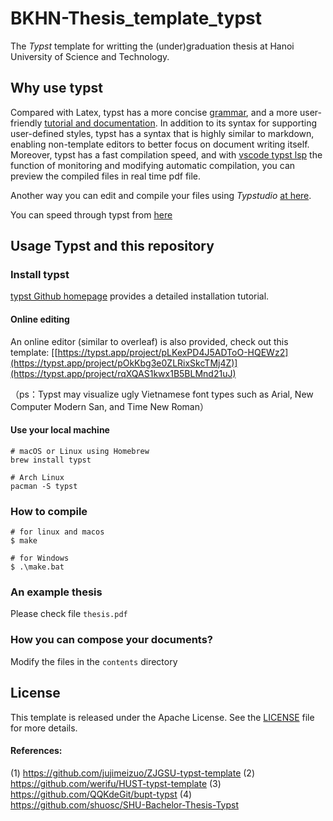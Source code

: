 # BKHN-Thesis_template_typst

The *Typst* template for writting the (under)graduation thesis at Hanoi University of Science and Technology.

## Why use typst
Compared with Latex, typst has a more concise [grammar](https://typst.app/docs/reference/syntax/), and a more user-friendly [tutorial and documentation](https://typst.app/docs/tutorial/ ). In addition to its syntax for supporting user-defined styles, typst has a syntax that is highly similar to markdown, enabling non-template editors to better focus on document writing itself. Moreover, typst has a fast compilation speed, and with [vscode typst lsp](https://marketplace.visualstudio.com/items?itemName=nvarner.typst-lsp) the function of monitoring and modifying automatic compilation, you can preview the compiled files in real time pdf file.

Another way you can edit and compile your files using *Typstudio* [at here](https://github.com/Cubxity/typstudio).

You can speed through typst from [here](https://typst.app/docs/tutorial)

## Usage Typst and this repository
### Install typst
[typst Github homepage](https://github.com/typst/typst) provides a detailed installation tutorial.

#### Online editing 

An online editor (similar to overleaf) is also provided, check out this template:
[[https://typst.app/project/pLKexPD4J5ADToO-HQEWz2](https://typst.app/project/pOkKbg3e0ZLRixSkcTMj4Z)](https://typst.app/project/rqXQAS1kwx1B5BLMnd21uJ)

（ps：Typst may visualize ugly Vietnamese font types such as Arial, New Computer Modern San, and Time New Roman）

#### Use your local machine
``` shell
# macOS or Linux using Homebrew
brew install typst

# Arch Linux
pacman -S typst
```

### How to compile

``` shell
# for linux and macos
$ make

# for Windows
$ .\make.bat
```

### An example thesis
Please check file `thesis.pdf`

### How you can compose your documents?

Modify the files in the `contents` directory

## License
This template is released under the Apache License. See the [LICENSE](./LICENSE) file for more details.

#### References:
(1) https://github.com/jujimeizuo/ZJGSU-typst-template
(2) https://github.com/werifu/HUST-typst-template
(3) https://github.com/QQKdeGit/bupt-typst
(4) https://github.com/shuosc/SHU-Bachelor-Thesis-Typst
